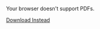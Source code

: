 <object data="/assets/0D in Python.pdf" width="1000" height="1000" type="application/pdf">    
	<p>Your browser doesn't support PDFs.</p>
    <p><a href="/assets/0D in Python.pdf">Download Instead</a></p>
</object>

<script src="https://utteranc.es/client.js" 
        repo="guitarvydas/guitarvydas.github.io" 
        issue-term="pathname" 
        theme="github-light" 
        crossorigin="anonymous" 
        async> 
</script> 
